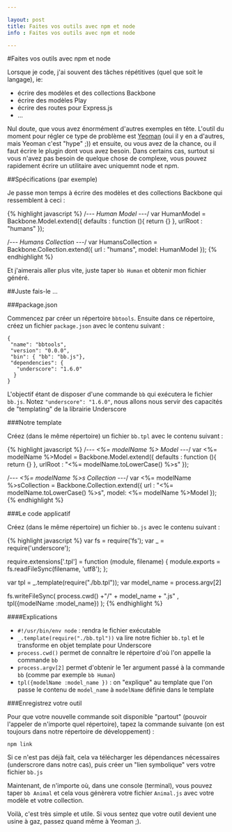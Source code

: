 ```yaml
---

layout: post
title: Faites vos outils avec npm et node
info : Faites vos outils avec npm et node

---
```


#Faites vos outils avec npm et node

Lorsque je code, j'ai souvent des tâches répétitives (quel que soit le langage), ie: 

- écrire des modèles et des collections Backbone
- écrire des modèles Play
- écrire des routes pour Express.js
- ...

Nul doute, que vous avez énormément d'autres exemples en tête. L'outil du moment pour régler ce type de problème est [Yeoman](http://yeoman.io/) (oui il y en a d'autres, mais Yeoman c'est "hype" ;)) et ensuite, ou vous avez de la chance, ou il faut écrire le plugin dont vous avez besoin. Dans certains cas, surtout si vous n'avez pas besoin de quelque chose de complexe, vous pouvez rapidement écrire un utilitaire avec uniquemnt node et npm.

##Spécifications (par exemple)

Je passe mon temps à écrire des modèles et des collections Backbone qui ressemblent à ceci :

{% highlight javascript %}
/*--- Human Model ---*/
var HumanModel = Backbone.Model.extend({
    defaults : function (){
      return {}
    },
    urlRoot : "humans"
});

/*--- Humans Collection ---*/
var HumansCollection = Backbone.Collection.extend({
  url : "humans",
  model: HumanModel
});
{% endhighlight %}

Et j'aimerais aller plus vite, juste taper `bb Human` et obtenir mon fichier généré.

##Juste fais-le ...

###package.json

Commencez par créer un répertoire `bbtools`. Ensuite dans ce répertoire, créez un fichier `package.json` avec le contenu suivant :

    {
     "name": "bbtools",
     "version": "0.0.0",
     "bin": { "bb": "bb.js"},
     "dependencies": {
       "underscore": "1.6.0"
      }
    }

L'objectif étant de disposer d'une commande `bb` qui exécutera le fichier `bb.js`. Notez `"underscore": "1.6.0"`, nous allons nous servir des capacités de "templating" de la librairie Underscore

###Notre template

Créez (dans le même répertoire) un fichier `bb.tpl` avec le contenu suivant :

{% highlight javascript %}
/*--- <%= modelName %> Model ---*/
var <%= modelName %>Model = Backbone.Model.extend({
    defaults : function (){
      return {}
    },
    urlRoot : "<%= modelName.toLowerCase() %>s"
});

/*--- <%= modelName %>s Collection ---*/
var <%= modelName %>sCollection = Backbone.Collection.extend({
  url : "<%= modelName.toLowerCase() %>s",
  model: <%= modelName %>Model
});
{% endhighlight %}

###Le code applicatif

Créez (dans le même répertoire) un fichier `bb.js` avec le contenu suivant :

{% highlight javascript %}
var fs = require('fs');
var _ = require('underscore');

require.extensions['.tpl'] = function (module, filename) {
  module.exports = fs.readFileSync(filename, 'utf8');
};

var tpl  = _.template(require("./bb.tpl"));
var model_name = process.argv[2]

fs.writeFileSync(
    process.cwd() +"/" + model_name + ".js"
  , tpl({modelName :model_name})
);
{% endhighlight %}

####Explications

- `#!/usr/bin/env node` : rendra le fichier exécutable
- `_.template(require("./bb.tpl"))` va lire notre fichier `bb.tpl` et le transforme en objet template pour Underscore
- `process.cwd()` permet de connaître le répertoire d'où l'on appelle la commande `bb`
- `process.argv[2]` permet d'obtenir le 1er argument passé à la commande `bb` (comme par exemple `bb Human`)
- `tpl({modelName :model_name })` : on "explique" au template que l'on passe le contenu de `model_name` à `modelName` définie dans le template


###Enregistrez votre outil

Pour que votre nouvelle commande soit disponible "partout" (pouvoir l'appeler de n'importe quel répertoire), tapez la commande suivante (on est toujours dans notre répertoire de développement) :

    npm link

Si ce n'est pas déjà fait, cela va télécharger les dépendances nécessaires (underscrore dans notre cas), puis créer un "lien symbolique" vers votre fichier `bb.js`

Maintenant, de n'importe où, dans une console (terminal), vous pouvez taper `bb Animal` et cela vous génèrera votre fichier `Animal.js` avec votre modèle et votre collection.

Voilà, c'est très simple et utile. Si vous sentez que votre outil devient une usine à gaz, passez quand même à Yeoman ;).



